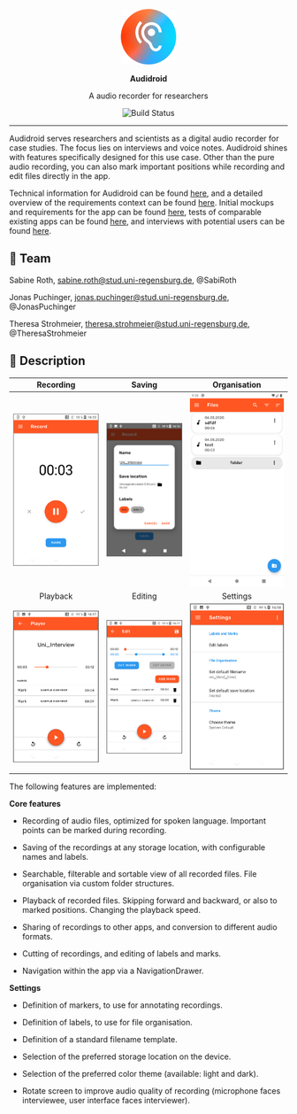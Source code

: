 <div align="center">
    <img src="requirements/mockups/Icon_round.svg" alt="Audidroid Logo" width=100 />
</div>

<div align="center">
    <p><strong>Audidroid</strong></p>
    <p>A audio recorder for researchers</p>
    <img src="https://github.com/UniRegensburg/ase-abschlussprojekte-ws1920-digitales-tonbandgerat-fur-feldstudien/workflows/Minimal%20Android%20CI%20Workflow/badge.svg" alt="Build Status" />
</div>

---

Audidroid serves researchers and scientists as a digital audio recorder for case studies.
The focus lies on interviews and voice notes.
Audidroid shines with features specifically designed for this use case.
Other than the pure audio recording, you can also mark important positions while recording and edit files directly in the app.

Technical information for Audidroid can be found [here](./docs/Setup.md), and a detailed overview of the requirements context can be found [here](./docs/Overview.md).
Initial mockups and requirements for the app can be found [here](./requirements/mockups), tests of comparable existing apps can be found [here](./requirements/App-Tests), and interviews with potential users can be found [here](./requirements/Interviews).


## 🚀 Team

Sabine Roth, sabine.roth@stud.uni-regensburg.de, @SabiRoth

Jonas Puchinger, jonas.puchinger@stud.uni-regensburg.de, @JonasPuchinger

Theresa Strohmeier, theresa.strohmeier@stud.uni-regensburg.de, @TheresaStrohmeier


## 🌟 Description

| Recording | Saving |  Organisation |
|:-:|:-:|:-:|
| ![1](requirements/Screenshots/rec.jpg) | ![2](requirements/Screenshots/save.jpg) | ![3](requirements/Screenshots/files.png) |
| Playback | Editing |  Settings |
| ![4](requirements/Screenshots/play.jpg) | ![5](requirements/Screenshots/edit.jpg) | ![6](requirements/Screenshots/settings.jpg) |

The following features are implemented:

**Core features**

- Recording of audio files, optimized for spoken language. Important points can be marked during recording.

- Saving of the recordings at any storage location, with configurable names and labels.

- Searchable, filterable and sortable view of all recorded files. File organisation via custom folder structures.

- Playback of recorded files. Skipping forward and backward, or also to marked positions. Changing the playback speed.

- Sharing of recordings to other apps, and conversion to different audio formats.

- Cutting of recordings, and editing of labels and marks.

- Navigation within the app via a NavigationDrawer.


**Settings**

- Definition of markers, to use for annotating recordings.

- Definition of labels, to use for file organisation.

- Definition of a standard filename template.

- Selection of the preferred storage location on the device.

- Selection of the preferred color theme (available: light and dark).

- Rotate screen to improve audio quality of recording (microphone faces interviewee, user interface faces interviewer).
